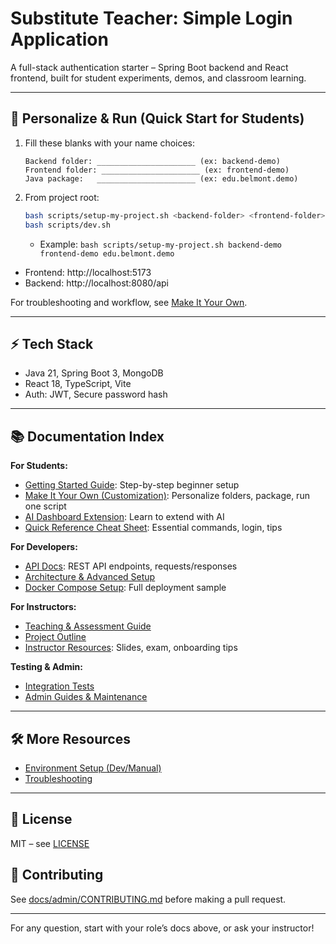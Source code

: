 # Substitute Teacher: Simple Login Application

A full-stack authentication starter – Spring Boot backend and React frontend, built for student experiments, demos, and classroom learning.

---

## 🚦 Personalize & Run (Quick Start for Students)

1. Fill these blanks with your name choices:
    ```
    Backend folder: ______________________ (ex: backend-demo)
    Frontend folder: ______________________ (ex: frontend-demo)
    Java package:   ______________________ (ex: edu.belmont.demo)
    ```
2. From project root:
    ```bash
    bash scripts/setup-my-project.sh <backend-folder> <frontend-folder> <java.package>
    bash scripts/dev.sh
    ```
    - Example: `bash scripts/setup-my-project.sh backend-demo frontend-demo edu.belmont.demo`

- Frontend: http://localhost:5173
- Backend:  http://localhost:8080/api

For troubleshooting and workflow, see [Make It Your Own](docs/for-students/MAKE-IT-YOUR-OWN.md).

---

## ⚡ Tech Stack
- Java 21, Spring Boot 3, MongoDB
- React 18, TypeScript, Vite
- Auth: JWT, Secure password hash

---

## 📚 Documentation Index

**For Students:**
- [Getting Started Guide](./GETTING-STARTED.md): Step-by-step beginner setup
- [Make It Your Own (Customization)](docs/for-students/MAKE-IT-YOUR-OWN.md): Personalize folders, package, run one script
- [AI Dashboard Extension](docs/for-students/USING-AI-TO-ADD-DASHBOARD.md): Learn to extend with AI
- [Quick Reference Cheat Sheet](./QUICK-REFERENCE.md): Essential commands, login, tips

**For Developers:**
- [API Docs](docs/for-developers/api.md): REST API endpoints, requests/responses
- [Architecture & Advanced Setup](docs/for-developers/architecture.md)
- [Docker Compose Setup](docs/for-developers/docker-compose.full.yml): Full deployment sample

**For Instructors:**
- [Teaching & Assessment Guide](docs/for-instructors/PROJECT-GUIDE.md)
- [Project Outline](docs/for-instructors/Project-Outline.md)
- [Instructor Resources](docs/for-instructors/): Slides, exam, onboarding tips

**Testing & Admin:**
- [Integration Tests](./tests/README.md)
- [Admin Guides & Maintenance](docs/admin/README.md)

---

## 🛠️ More Resources
- [Environment Setup (Dev/Manual)](docs/for-developers/ENVIRONMENT-SETUP.md)
- [Troubleshooting](GETTING-STARTED.md#-troubleshooting)

---

## 📄 License
MIT – see [LICENSE](./LICENSE)

## 🤝 Contributing
See [docs/admin/CONTRIBUTING.md](docs/admin/CONTRIBUTING.md) before making a pull request.

---

For any question, start with your role’s docs above, or ask your instructor!